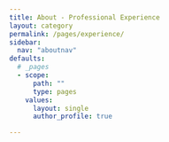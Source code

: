 ```yaml
---
title: About - Professional Experience
layout: category
permalink: /pages/experience/
sidebar:
  nav: "aboutnav"
defaults:
  # _pages
  - scope:
      path: ""
      type: pages
    values:
      layout: single
      author_profile: true

---
```

